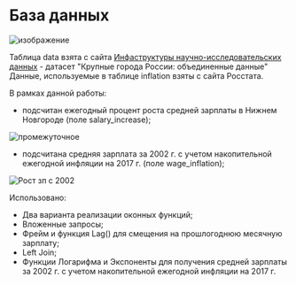 # База данных
![изображение](https://github.com/IgorShestakov/WageSQL/assets/108294553/aba5a545-fdb7-4e47-8b86-45c70d72a6af)

Таблица data взята c сайта [Инфаструктуры научно-исследовательских данных](https://wiki.data-in.ru) - датасет "Крупные города России: объединенные данные"
Данные, используемые в таблице inflation взяты с сайта Росстата.

В рамках данной работы:
- подсчитан ежегодный процент роста средней зарплаты в Нижнем Новгороде (поле salary_increase);

![промежуточное](https://github.com/IgorShestakov/WageSQL/assets/108294553/0cadf40a-ff22-47ce-99b2-0fb4db81a2b5)

- подсчитана средняя зарплата за 2002 г. с учетом накопительной ежегодной инфляции на 2017 г. (поле wage_inflation);

![Рост зп с 2002](https://github.com/IgorShestakov/WageSQL/assets/108294553/95755c85-d1e5-4307-af1d-facb7e61c16a)

Использовано:
- Два варианта реализации оконных функций;
- Вложенные запросы;
- Фрейм и функция Lag() для смещения на прошлогоднюю месячную зарплату;
- Left Join;
- Функции Логарифма и Экспоненты для получения средней зарплаты за 2002 г. с учетом накопительной ежегодной инфляции на 2017 г. 
